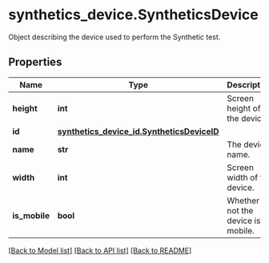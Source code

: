 # synthetics_device.SyntheticsDevice

Object describing the device used to perform the Synthetic test.
## Properties
Name | Type | Description | Notes
------------ | ------------- | ------------- | -------------
**height** | **int** | Screen height of the device. | 
**id** | [**synthetics_device_id.SyntheticsDeviceID**](SyntheticsDeviceID.md) |  | 
**name** | **str** | The device name. | 
**width** | **int** | Screen width of the device. | 
**is_mobile** | **bool** | Whether or not the device is a mobile. | [optional] 

[[Back to Model list]](../README.md#documentation-for-models) [[Back to API list]](../README.md#documentation-for-api-endpoints) [[Back to README]](../README.md)


